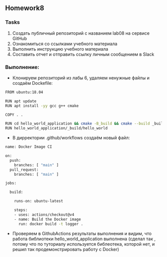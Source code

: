 ## Homework8

### Tasks
1. Создать публичный репозиторий с названием lab08 на сервисе GitHub
2. Ознакомиться со ссылками учебного материала
3. Выполнить инструкцию учебного материала
4. Составить отчет и отправить ссылку личным сообщением в Slack

### Выполнение:
* Клонируем репозиторий из лабы 6, удаляем ненужные файлы и создаём Dockefile:

```bash
FROM ubuntu:18.04

RUN apt update
RUN apt install -yy gcc g++ cmake

COPY . .

RUN cd hello_world_application && cmake -B_build && cmake --build _build
RUN hello_world_application/_build/hello_world
```

* В дирректории .github/workflows создаём новый файл:

```bash
name: Docker Image CI

on:
  push:
    branches: [ "main" ]
  pull_request:
    branches: [ "main" ]

jobs:

  build:

    runs-on: ubuntu-latest

    steps:
    - uses: actions/checkout@v4
    - name: Build the Docker image
      run: docker build -t logger .
```

* Проверяем в GithubActions результаты выполнения и видим, что работа библиотеки hello_world_application выполнена (сделал так , потому что по туториалу используется библеотека, которой нет, и решил так продемонстрировать работу с Docker)







